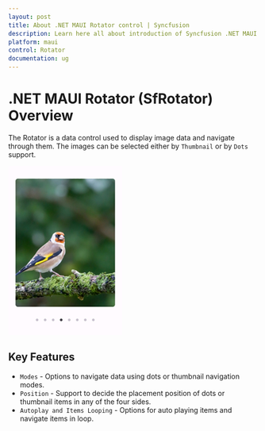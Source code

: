 ```yaml
---
layout: post
title: About .NET MAUI Rotator control | Syncfusion
description: Learn here all about introduction of Syncfusion .NET MAUI Rotator (SfRotator) control, its elements and more.
platform: maui 
control: Rotator 
documentation: ug
---
```


# .NET MAUI Rotator (SfRotator) Overview

The Rotator is a data control used to display image data and navigate through them. The images can be selected either by `Thumbnail` or by `Dots` support.

![Rotator Overview Image](images/RotatorOverview.png)

## Key Features

* `Modes` - Options to navigate data using dots or thumbnail navigation modes.
* `Position` - Support to decide the placement position of dots or thumbnail items in any of the four sides.
* `Autoplay and Items Looping` - Options for auto playing items and navigate items in loop.